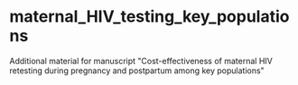 # maternal_HIV_testing_key_populations
Additional material for manuscript "Cost-effectiveness of maternal HIV retesting during pregnancy and postpartum among key populations"
